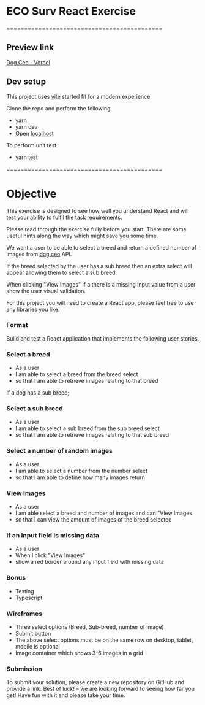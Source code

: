# ECO Surv React Exercise

============================================

## Preview link

[Dog Ceo - Vercel](eco-surv-pi.vercel.app)

## Dev setup

This project uses [vite](https://vitejs.dev/) started fit for a modern experience

Clone the repo and perform the following

- yarn
- yarn dev
- Open [localhost](http://127.0.0.1:5173)

To perform unit test.

- yarn test

============================================

# Objective

This exercise is designed to see how well you understand React and will test your ability to fulfil the task requirements.

Please read through the exercise fully before you start. There are some useful hints along the way which might save you some time.

We want a user to be able to select a breed and return a defined number of images from [dog ceo](https://dog.ceo) API.

If the breed selected by the user has a sub breed then an extra select will appear allowing them to select a sub breed.

When clicking "View Images" if a there is a missing input value from a user show the user visual validation.

For this project you will need to create a React app, please feel free to use any libraries you like.

### Format

Build and test a React application that implements the following user stories.

### Select a breed

- As a user
- I am able to select a breed from the breed select
- so that I am able to retrieve images relating to that breed

If a dog has a sub breed;

### Select a sub breed

- As a user
- I am able to select a sub breed from the sub breed select
- so that I am able to retrieve images relating to that sub breed

### Select a number of random images

- As a user
- I am able to select a number from the number select
- so that I am able to define how many images return

### View Images

- As a user
- I am able select a breed and number of images and can "View Images
- so that I can view the amount of images of the breed selected

### If an input field is missing data

- As a user
- When I click "View Images"
- show a red border around any input field with missing data

### Bonus

- Testing
- Typescript

### Wireframes

- Three select options (Breed, Sub-breed, number of image)
- Submit button
- The above select options must be on the same row on desktop, tablet, mobile is optional
- Image container which shows 3-6 images in a grid

### Submission

To submit your solution, please create a new repository on GitHub and provide a link. Best of luck! – we are looking forward to seeing how far you get! Have fun with it and please take your time.
